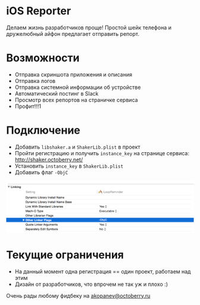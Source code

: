 # iOS Reporter
Делаем жизнь разработчиков проще! 
Простой шейк телефона и дружелюбный айфон предлагает отправить репорт.

# Возможности
- Отправка скриншота приложения и описания
- Отправка логов
- Отправка системной информации об устройстве
- Автоматический постинг в Slack
- Просмотр всех репортов на страничке сервиса
- Профит!!!1
 
# Подключение
- Добавить `libshaker.a` и `ShakerLib.plist` в проект
- Пройти регистрацию и получить `instance_key` на странице сервиса: http://shaker.octoberry.net/
- Установить `instance_key` в `ShakerLib.plist`
- Добавить флаг `-ObjC`

![Image](https://raw.githubusercontent.com/octoshaker/ios/master/media/screenshot.png)

# Текущие ограничения
- На данный момент одна регистрация == один проект, работаем над этим
- Дизайн от разработчиков, что впрочем не так уж и плохо :)

Очень рады любому фидбеку на akopanev@octoberry.ru
